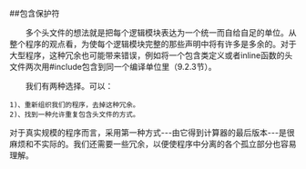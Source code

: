 ##包含保护符

&emsp;&emsp;多个头文件的想法就是把每个逻辑模块表达为一个统一而自给自足的单位。从整个程序的观点看，为使每个逻辑模块完整的那些声明中将有许多是多余的。对于大型程序，这种冗余也可能带来错误，例如将一个包含类定义或者inline函数的头文件两次用#include包含到同一个编译单位里（9.2.3节）。

&emsp;&emsp;我们有两种选择。可以：

    1)、重新组织我们的程序，去掉这种冗余。
    2)、找到一种允许重复包含头文件的方式。
    
对于真实规模的程序而言，采用第一种方式---由它得到计算器的最后版本---是很麻烦和不实际的。我们还需要一些冗余，以便使程序中分离的各个孤立部分也容易理解。